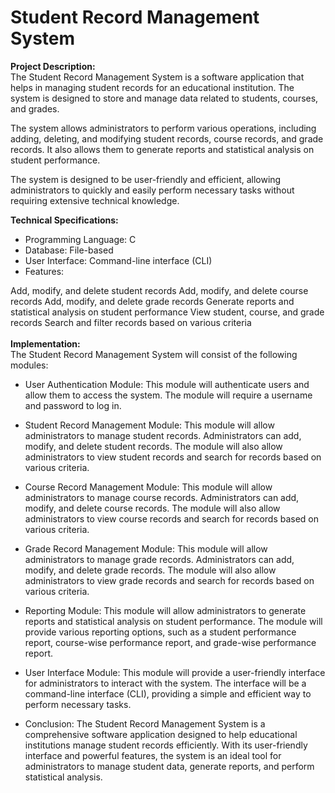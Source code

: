 # Student Record Management System

<b>Project Description:</b> <br>
The Student Record Management System is a software application that helps in managing student records for an educational institution. The system is designed to store and manage data related to students, courses, and grades.

The system allows administrators to perform various operations, including adding, deleting, and modifying student records, course records, and grade records. It also allows them to generate reports and statistical analysis on student performance.

The system is designed to be user-friendly and efficient, allowing administrators to quickly and easily perform necessary tasks without requiring extensive technical knowledge.

<b>Technical Specifications:</b> <br>

* Programming Language: C
* Database: File-based
* User Interface: Command-line interface (CLI)
* Features:

Add, modify, and delete student records
Add, modify, and delete course records
Add, modify, and delete grade records
Generate reports and statistical analysis on student performance
View student, course, and grade records
Search and filter records based on various criteria<br><br>
<b>Implementation:</b><br>
The Student Record Management System will consist of the following modules:

* User Authentication Module: This module will authenticate users and allow them to access the system. The module will require a username and password to log in.

* Student Record Management Module: This module will allow administrators to manage student records. Administrators can add, modify, and delete student records. The module will also allow administrators to view student records and search for records based on various criteria.

* Course Record Management Module: This module will allow administrators to manage course records. Administrators can add, modify, and delete course records. The module will also allow administrators to view course records and search for records based on various criteria.

* Grade Record Management Module: This module will allow administrators to manage grade records. Administrators can add, modify, and delete grade records. The module will also allow administrators to view grade records and search for records based on various criteria.

* Reporting Module: This module will allow administrators to generate reports and statistical analysis on student performance. The module will provide various reporting options, such as a student performance report, course-wise performance report, and grade-wise performance report.

* User Interface Module: This module will provide a user-friendly interface for administrators to interact with the system. The interface will be a command-line interface (CLI), providing a simple and efficient way to perform necessary tasks.

* Conclusion:
The Student Record Management System is a comprehensive software application designed to help educational institutions manage student records efficiently. With its user-friendly interface and powerful features, the system is an ideal tool for administrators to manage student data, generate reports, and perform statistical analysis.
